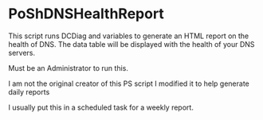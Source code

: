 # PoShDNSHealthReport
This script runs DCDiag and variables to generate an HTML report on the health of DNS. The data table will be displayed with the health of your DNS servers.

Must be an Administrator to run this.

I am not the original creator of this PS script I modified it to help generate daily reports

I usually put this in a scheduled task for a weekly report.
